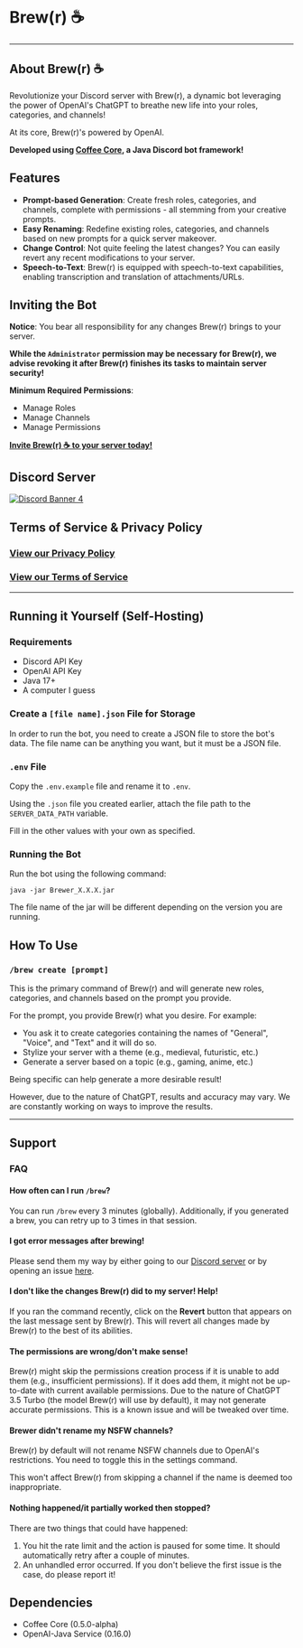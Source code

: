 [discord-invite]: https://asrp.dev/discord

# Brew(r) ☕️

---

## About Brew(r) ☕️

Revolutionize your Discord server with Brew(r), a dynamic bot leveraging the power of OpenAI's ChatGPT to breathe new life into your roles, categories, and channels!

At its core, Brew(r)'s powered by OpenAI.

**Developed using [Coffee Core](https://github.com/AlphaSerpentis/CoffeeCore), a Java Discord bot framework!**

## Features

- **Prompt-based Generation**: Create fresh roles, categories, and channels, complete with permissions - all stemming from your creative prompts.
- **Easy Renaming**: Redefine existing roles, categories, and channels based on new prompts for a quick server makeover.
- **Change Control**: Not quite feeling the latest changes? You can easily revert any recent modifications to your server.
- **Speech-to-Text**: Brew(r) is equipped with speech-to-text capabilities, enabling transcription and translation of attachments/URLs.

## Inviting the Bot

**Notice**: You bear all responsibility for any changes Brew(r) brings to your server.

**While the `Administrator` permission may be necessary for Brew(r), we advise revoking it after Brew(r) finishes its tasks to maintain server security!**

**Minimum Required Permissions**:
- Manage Roles
- Manage Channels
- Manage Permissions

[**Invite Brew(r) ☕️ to your server today!**](https://trybrewr.ai/invite)

## Discord Server
[ ![Discord Banner 4](https://discordapp.com/api/guilds/590215639785013298/widget.png?style=banner4)][discord-invite]

## Terms of Service & Privacy Policy
### [View our Privacy Policy](https://github.com/AlphaSerpentis/Discord-Brewer/blob/master/privacy.md)
### [View our Terms of Service](https://github.com/AlphaSerpentis/Discord-Brewer/blob/master/terms_of_service.md)

---

## Running it Yourself (Self-Hosting)

### Requirements
- Discord API Key
- OpenAI API Key
- Java 17+
- A computer I guess

### Create a `[file name].json` File for Storage
In order to run the bot, you need to create a JSON file to store the bot's data. The file name can be anything you want, but it must be a JSON file.

### `.env` File
Copy the `.env.example` file and rename it to `.env`.

Using the `.json` file you created earlier, attach the file path to the `SERVER_DATA_PATH` variable.

Fill in the other values with your own as specified.

### Running the Bot
Run the bot using the following command:
```shell
java -jar Brewer_X.X.X.jar
```

The file name of the jar will be different depending on the version you are running.

## How To Use

### `/brew create [prompt]`

This is the primary command of Brew(r) and will generate new roles, categories, and channels based on the prompt you provide.

For the prompt, you provide Brew(r) what you desire. For example:
- You ask it to create categories containing the names of "General", "Voice", and "Text" and it will do so.
- Stylize your server with a theme (e.g., medieval, futuristic, etc.)
- Generate a server based on a topic (e.g., gaming, anime, etc.)

Being specific can help generate a more desirable result!

However, due to the nature of ChatGPT, results and accuracy may vary. We are constantly working on ways to improve the results.

---

## Support

### FAQ

#### How often can I run `/brew`?
You can run `/brew` every 3 minutes (globally). Additionally, if you generated a brew, you can retry up to 3 times in that session.

#### I got error messages after brewing!
Please send them my way by either going to our [Discord server][discord-invite] or by opening an issue [here](https://github.com/AlphaSerpentis/Discord-Brewer/issues/new).

#### I don't like the changes Brew(r) did to my server! Help!
If you ran the command recently, click on the **Revert** button that appears on the last message sent by Brew(r). This will revert all changes made by Brew(r) to the best of its abilities.

#### The permissions are wrong/don't make sense!
Brew(r) might skip the permissions creation process if it is unable to add them (e.g., insufficient permissions). If it does add them, it might not be up-to-date with current available permissions. Due to the nature of ChatGPT 3.5 Turbo (the model Brew(r) will use by default), it may not generate accurate permissions. This is a known issue and will be tweaked over time.

#### Brewer didn't rename my NSFW channels?
Brew(r) by default will not rename NSFW channels due to OpenAI's restrictions. You need to toggle this in the settings command.

This won't affect Brew(r) from skipping a channel if the name is deemed too inappropriate.

#### Nothing happened/it partially worked then stopped?
There are two things that could have happened:

1. You hit the rate limit and the action is paused for some time. It should automatically retry after a couple of minutes.
2. An unhandled error occurred. If you don't believe the first issue is the case, do please report it!

## Dependencies
- Coffee Core (0.5.0-alpha)
- OpenAI-Java Service (0.16.0)
